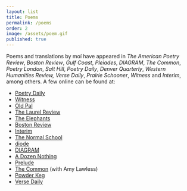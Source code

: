 ```yaml
---
layout: list
title: Poems
permalink: /poems
order: 2
image: /assets/poem.gif
published: true
---
```

Poems and translations by moí have appeared in *The American Poetry Review*, *Boston Review*,
*Gulf Coast*, *Pleiades*, *DIAGRAM*, *The Common*, *Poetry London*, *Salt Hill*, *Poetry Daily*, *Denver Quarterly*, *Western Humanities Review, Verse Daily*, *Prairie Schooner*, *Witness* and *Interim*, among others. A few online can be found at:
- [Poetry Daily](https://poems.com/poem/poem-for-hilda-doolittle-hilda-morley/)   
- [Witness](https://witness.blackmountaininstitute.org/issues/vol-xxx-2-summer-2017/raonelstam/)
- [Old Pal](https://www.oldpalmag.com/issue-4/2020/7/4/jeff-alessandrelli-four-poems)
- [The Laurel Review](https://laurelreview.org/issues/501)
- [The Elephants](https://theelephants.net/records/jeff-alessandrelli)
- [Boston Review](http://bostonreview.net/author/jeff-alessandrelli)
- [Interim](https://interim.squarespace.com/paz-alessandrelli)
- [The Normal School](https://www.thenormalschool.com/blog/2014/12/27/three-poems-by-jeff-alessandrelli)
- [diode](http://diodepoetry.com/v4n3/content/alessandrelli_j.html)
- [DIAGRAM](http://thediagram.com/11_1/alessandrelli.html)
- [A Dozen Nothing](https://adozennothing.com/2019/01/01/jeff-alessandrelli-january-2019/)
- [Prelude](https://preludemag.com/posts/poem-for-consciousness-rumpled-wings-and-layers/)
- [The Common](https://www.thecommononline.org/tag/jeff-alessandrelli/) (with Amy Lawless) 
- [Powder Keg](http://www.powderkegmagazine.com/jeff-alessandrelli)
- [Verse Daily](http://www.versedaily.org/2011/eriksatiewatusies.shtml)
